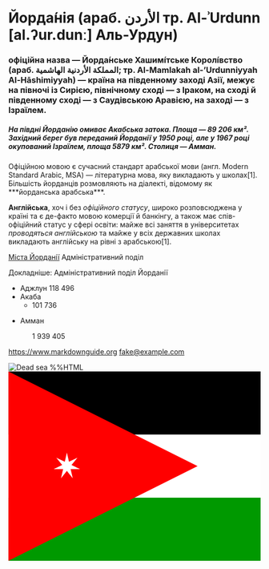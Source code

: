 # Йорда́нія (араб. الأردن‎ тр. Al-ʾUrdunn [al.ʔur.dunː] Аль-Урдун)
### офіційна назва — Йорда́нське Хашимі́тське Королі́вство (араб. المملكة الأردنية الهاشمية‎; тр. Al-Mamlakah al-’Urdunniyyah Al-Hāshimiyyah) — країна на південному заході Азії, межує на півночі із Сирією, північному сході — з Іраком, на сході й південному сході — з Саудівською Аравією, на заході — з Ізраїлем. 
##### На півдні Йорданію омиває Акабська затока. Площа — 89 206 км². Західний берег був переданий Йорданії у 1950 році, але у 1967 році окупований Ізраїлем, площа 5879 км². Столиця — ***Амман***.

<p>Офіційною мовою є сучасний стандарт арабської мови (англ. Modern Standard Arabic, MSA) — літературна мова, яку викладають у школах[1]. Більшість йорданців розмовляють на діалекті, відомому як ***йорданська арабська***.</p>
    
<strong>Англійська</strong>, хоч і без *офіційного статусу*, широко розповсюджена у країні та є де-факто мовою комерції й банкінгу, а також має спів-офіційний статус у сфері освіти: майже всі заняття в університетах <em>проводяться англійською</em> та майже у всіх державних школах викладають англійську на рівні з арабською[1].

[Міста Йорданії](https://uk.wikipedia.org/wiki/%D0%9C%D1%96%D1%81%D1%82%D0%B0_%D0%99%D0%BE%D1%80%D0%B4%D0%B0%D0%BD%D1%96%D1%97)
Адміністративний поділ

Докладніше: Адміністративний поділ Йорданії


- Аджлун 118 496
- Акаба
    - 101 736
<ul>
    <li>Амман</li> 
        <ul>1 939 405</ul> 
</ul>

<https://www.markdownguide.org>
<fake@example.com>

![Dead sea](https://upload.wikimedia.org/wikipedia/commons/thumb/e/ea/Dead_Sea%2C_Jordan_01.jpg/800px-Dead_Sea%2C_Jordan_01.jpg)
%%HTML
<svg xmlns="http://www.w3.org/2000/svg" id="flag-icons-jo" viewBox="0 0 640 480">
  <defs>
    <clipPath id="a">
      <path fill-opacity=".7" d="M-117.8 0h682.6v512h-682.6z"/>
    </clipPath>
  </defs>
  <g clip-path="url(#a)" transform="translate(110.5) scale(.9375)">
    <g fill-rule="evenodd" stroke-width="1pt">
      <path d="M-117.8 0h1024v170.7h-1024z"/>
      <path fill="#fff" d="M-117.8 170.7h1024v170.6h-1024z"/>
      <path fill="#090" d="M-117.8 341.3h1024V512h-1024z"/>
      <path fill="red" d="m-117.8 512 512-256-512-256v512z"/>
      <path fill="#fff" d="m24.5 289 5.7-24.9H4.7l23-11-15.9-19.9 23 11 5.6-24.8 5.7 24.9L69 233.2l-16 19.9 23 11H50.6l5.7 24.9-15.9-20z"/>
    </g>
  </g>
</svg>
